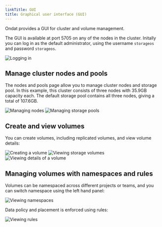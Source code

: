 ```yaml
---
linkTitle: GUI
title: Graphical user interface (GUI)
---
```


Ondat provides a GUI for cluster and volume management.

The GUI is available at port 5705 on any of the nodes in the cluster. Initally
you can log in as the default administrator, using the username `storageos` and
password `storageos`.

![Logging in](/images/docs/gui/login.png)

## Manage cluster nodes and pools

The nodes and pools page allow you to manage cluster nodes and storage pool. In this example, this cluster consists of three nodes with 35.9GB capacity each. The default storage pool contains all three nodes, giving a total of 107.6GB.

![Managing nodes](/images/docs/gui/nodes.png)
![Managing storage pools](/images/docs/gui/pools.png)

## Create and view volumes

You can create volumes, including replicated volumes, and view volume details:

![Creating a volume](/images/docs/gui/create-volume.png)
![Viewing storage volumes](/images/docs/gui/volumes.png)
![Viewing details of a volume](/images/docs/gui/volume-details.png)

## Managing volumes with namespaces and rules

Volumes can be namespaced across different projects or teams, and you can switch namespace using the left hand panel:

![Viewing namespaces](/images/docs/gui/namespaces.png)

Data policy and placement is enforced using rules:

![Viewing rules](/images/docs/gui/rules.png)
